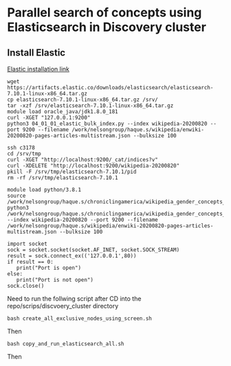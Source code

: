 # Parallel search of concepts using Elasticsearch in Discovery cluster

## Install Elastic
[Elastic installation link](https://www.elastic.co/guide/en/elasticsearch/reference/current/targz.html)
```
wget https://artifacts.elastic.co/downloads/elasticsearch/elasticsearch-7.10.1-linux-x86_64.tar.gz
cp elasticsearch-7.10.1-linux-x86_64.tar.gz /srv/
tar -xzf /srv/elasticsearch-7.10.1-linux-x86_64.tar.gz 
module load oracle_java/jdk1.8.0_181
curl -XGET "127.0.0.1:9200"
python3 04_01_01_elastic_bulk_index.py --index wikipedia-20200820 --port 9200 --filename /work/nelsongroup/haque.s/wikipedia/enwiki-20200820-pages-articles-multistream.json --bulksize 100
```

```
ssh c3178
cd /srv/tmp
curl -XGET "http://localhost:9200/_cat/indices?v"
curl -XDELETE "http://localhost:9200/wikipedia-20200820"
pkill -F /srv/tmp/elasticsearch-7.10.1/pid
rm -rf /srv/tmp/elasticsearch-7.10.1
```

```
module load python/3.8.1
source /work/nelsongroup/haque.s/chroniclingamerica/wikipedia_gender_concepts_establishment/venv/bin/activate
python3 /work/nelsongroup/haque.s/chroniclingamerica/wikipedia_gender_concepts_establishment/scripts/04_01_01_elastic_bulk_index.py --index wikipedia-20200820 --port 9200 --filename /work/nelsongroup/haque.s/wikipedia/enwiki-20200820-pages-articles-multistream.json --bulksize 100
```

```
import socket
sock = socket.socket(socket.AF_INET, socket.SOCK_STREAM)
result = sock.connect_ex(('127.0.0.1',80))
if result == 0:
   print("Port is open")
else:
   print("Port is not open")
sock.close()
```

Need to run the follwing script  after CD into the repo/scrips/discvoery_cluster directory
```
bash create_all_exclusive_nodes_using_screen.sh
```
Then 
```
bash copy_and_run_elasticsearch_all.sh
```
Then 
```

```
